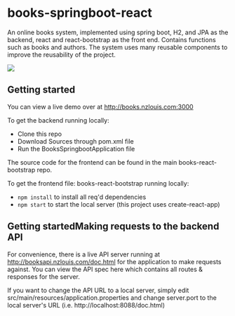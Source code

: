 # books-springboot-react

An online books system, implemented using spring boot, H2, and JPA as the backend, react and react-bootstrap as the front end. Contains functions such as books and authors. The system uses many reusable components to improve the reusability of the project.

![](books-react-bootstrap/src/images/books.gif)

## Getting started

You can view a live demo over at http://books.nzlouis.com:3000

To get the backend running locally:

- Clone this repo
- Download Sources through pom.xml file
- Run the BooksSpringbootApplication file

The source code for the frontend can be found in the main books-react-bootstrap repo.

To get the frontend file: books-react-bootstrap running locally:
- `npm install` to install all req'd dependencies
- `npm start` to start the local server (this project uses create-react-app)

## Getting startedMaking requests to the backend API

For convenience, there is a live API server running at http://booksapi.nzlouis.com/doc.html for the application to make requests against. You can view the API spec here which contains all routes & responses for the server.

If you want to change the API URL to a local server, simply edit src/main/resources/application.properties and change server.port to the local server's URL (i.e. http://localhost:8088/doc.html)
